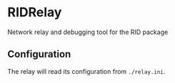 RIDRelay
========

Network relay and debugging tool for the RID package

## Configuration

The relay will read its configuration from `./relay.ini`.

